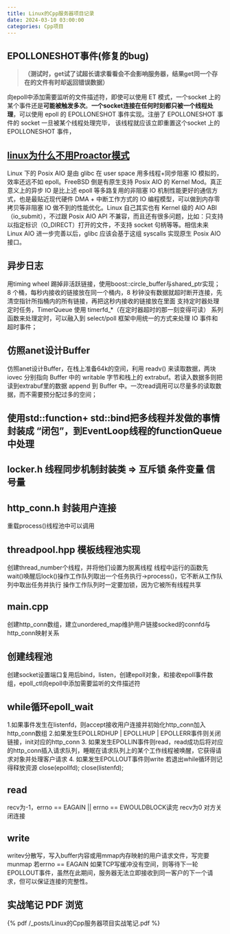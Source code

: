 ```yaml
---
title: Linux的Cpp服务器项目记录
date: 2024-03-10 03:00:00
categories: Cpp项目
---
```


## EPOLLONESHOT事件(修复的bug)

> **（测试时，get试了试超长请求看看会不会影响服务器，结果get同一个存在的文件有时却返回错误数据）**

向epoll中添加需要监听的文件描述符，即使可以使用 ET 模式，一个socket 上的某个事件还是**可能被触发多次**。**一个socket连接在任何时刻都只被一个线程处理**，可以使用 epoll 的 EPOLLONESHOT 事件实现。注册了 EPOLLONESHOT 事件的 socket 一旦被某个线程处理完毕， 该线程就应该立即重置这个socket 上的 EPOLLONESHOT 事件，

## [linux为什么不用Proactor模式](https://www.zhihu.com/question/421584363/answer/2702776394)

Linux 下的 Posix AIO 是由 glibc 在 user space 用多线程+同步阻塞 IO 模拟的，效率还远不如 epoll。FreeBSD 倒是有原生支持 Posix AIO 的 Kernel Mod。真正意义上的异步 IO 是比上述 epoll 等多路复用的非阻塞 IO 机制性能更好的通信方式，也是最贴近现代硬件 DMA + 中断工作方式的 IO 编程模型，可以做到内存零拷贝等非阻塞 IO 做不到的性能优化。Linux 自己其实也有 Kernel 级的 AIO ABI（io_submit），不过跟 Posix AIO API 不兼容，而且还有很多问题，比如：只支持以指定标识（O_DIRECT）打开的文件，不支持 socket 句柄等等。相信未来 Linux AIO 进一步完善以后，glibc 应该会基于这组 syscalls 实现原生 Posix AIO 接口。

## 异步日志

用timing wheel 踢掉非活跃链接，使用boost::circle_buffer与shared_ptr实现；8 个桶，每秒内接收的链接放在同一个桶内，8 秒钟没有数据就超时断开连接，先清空指针所指桶内的所有链接，再把这秒内接收的链接放在里面
支持定时器处理定时任务，TimerQueue 使用 timerfd_*（在定时器超时的那一刻变得可读） 系列函数来处理定时，可以融入到 select/poll 框架中用统一的方式来处理 IO 事件和超时事件；

## 仿照anet设计Buffer

仿照anet设计Buffer，在栈上准备64k的空间，利用 readv() 来读取数据，两块iovec 分别指向 Buffer 中的 writable 字节和栈上的 extrabuf。若读入数据多则把 读到extrabuf里的数据 append 到 Buffer 中。一次read调用可以尽量多的读取数据，而不需要预分配过多的空间；

## 使用std::function+ std::bind把多线程并发做的事情封装成 “闭包”，到EventLoop线程的functionQueue中处理

## locker.h  线程同步机制封装类 => 互斥锁 条件变量 信号量

## http_conn.h 封装用户连接

重载process()线程池中可以调用

## threadpool.hpp 模板线程池实现

创建thread_number个线程，并将他们设置为脱离线程
线程中运行的函数先wait()唤醒后lock()操作工作队列取出一个任务执行->process()，它不断从工作队列中取出任务并执行
操作工作队列时一定要加锁，因为它被所有线程共享

## main.cpp

创建http_conn数组，建立unordered_map维护用户链接socked的connfd与http_conn映射关系

## 创建线程池

创建socket设置端口复用后bind，listen，创建epoll对象，和接收epoll事件数组，epoll_ctl向epoll中添加需要监听的文件描述符

## while循环epoll_wait

1.如果事件发生在listenfd，则accept接收用户连接并初始化http_conn加入http_conn数组
2.如果发生EPOLLRDHUP | EPOLLHUP | EPOLLERR事件则关闭链接，init对应的http_conn
3. 如果发生EPOLLIN事件则read，read成功后将对应的http_conn插入请求队列，睡眠在请求队列上的某个工作线程被唤醒，它获得请求对象并处理客户请求
4. 如果发生EPOLLOUT事件则write
若退出while循环则记得释放资源
close(epollfd);
close(listenfd);

## read

recv为-1，errno == EAGAIN || errno == EWOULDBLOCK读完
recv为0 对方关闭连接

## write

writev分散写，写入buffer内容或用mmap内存映射的用户请求文件，写完要munmap
若errno == EAGAIN
如果TCP写缓冲没有空间，则等待下一轮EPOLLOUT事件，虽然在此期间，服务器无法立即接收到同一客户的下一个请求，但可以保证连接的完整性。

## 实战笔记 PDF 浏览

{% pdf /_posts/Linux的Cpp服务器项目实战笔记.pdf %}
